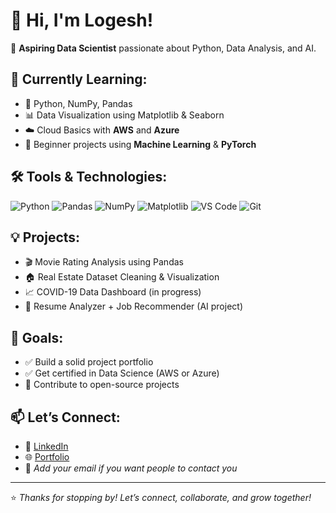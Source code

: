 # 👋 Hi, I'm Logesh!

🎯 **Aspiring Data Scientist** passionate about Python, Data Analysis, and AI.

## 🧠 Currently Learning:
- 🐍 Python, NumPy, Pandas
- 📊 Data Visualization using Matplotlib & Seaborn
- ☁️ Cloud Basics with **AWS** and **Azure**
- 🤖 Beginner projects using **Machine Learning** & **PyTorch**

## 🛠️ Tools & Technologies:
![Python](https://img.shields.io/badge/-Python-3776AB?style=flat&logo=python&logoColor=white)
![Pandas](https://img.shields.io/badge/-Pandas-150458?style=flat&logo=pandas)
![NumPy](https://img.shields.io/badge/-NumPy-013243?style=flat&logo=numpy)
![Matplotlib](https://img.shields.io/badge/-Matplotlib-11557C?style=flat&logo=matplotlib)
![VS Code](https://img.shields.io/badge/-VSCode-007ACC?style=flat&logo=visual-studio-code)
![Git](https://img.shields.io/badge/-Git-F05032?style=flat&logo=git&logoColor=white)

## 💡 Projects:
- 🎬 Movie Rating Analysis using Pandas
- 🏠 Real Estate Dataset Cleaning & Visualization
- 📈 COVID-19 Data Dashboard (in progress)
- 🤖 Resume Analyzer + Job Recommender (AI project)

## 🌟 Goals:
- ✅ Build a solid project portfolio
- ✅ Get certified in Data Science (AWS or Azure)
- 🧠 Contribute to open-source projects

## 📫 Let’s Connect:
- 🔗 [LinkedIn](https://www.linkedin.com/in/logesht14/)
- 🌐 [Portfolio](https://logesh14portfolio.netlify.app/content.net/html/tokyo/index-dark.html)
- 📧 *Add your email if you want people to contact you*

---

⭐️ *Thanks for stopping by! Let’s connect, collaborate, and grow together!*

